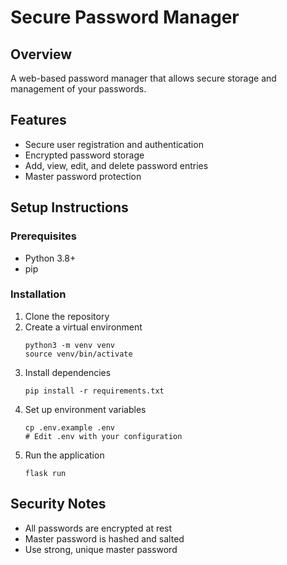 # Secure Password Manager

## Overview
A web-based password manager that allows secure storage and management of your passwords.

## Features
- Secure user registration and authentication
- Encrypted password storage
- Add, view, edit, and delete password entries
- Master password protection

## Setup Instructions

### Prerequisites
- Python 3.8+
- pip

### Installation
1. Clone the repository
2. Create a virtual environment
   ```
   python3 -m venv venv
   source venv/bin/activate
   ```
3. Install dependencies
   ```
   pip install -r requirements.txt
   ```
4. Set up environment variables
   ```
   cp .env.example .env
   # Edit .env with your configuration
   ```
5. Run the application
   ```
   flask run
   ```

## Security Notes
- All passwords are encrypted at rest
- Master password is hashed and salted
- Use strong, unique master password
